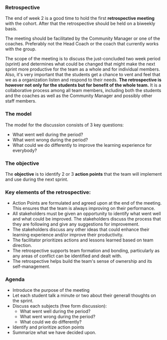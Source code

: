 ### Retrospective
The end of week 2 is a good time to hold the first **retrospective meeting** with the cohort. After that the retrospective should be held on a biweekly basis.

The meeting should be facilitated by the Community Manager or one of the coaches. Preferably not the Head Coach or the coach that currently works with the group.

The scope of the meeting is to discuss the just-concluded two week period (sprint) and determines what could be changed that might make the next sprint more productive for the team as a whole and for individual members. Also, it's very important that the students get a chance to vent and feel that we as a organization listen and respond to their needs. **The retrospective is however not only for the students but for benefit of the whole team.** It is a collaborative process among all team members, including both the students and the coaches as well as the Community Manager and possibly other staff members.

### The model
The model for the discussion consists of 3 key questions:

- What went well during the period?
- What went wrong during the period?
- What could we do differently to improve the learning experience for everybody?

### The objective
The **objective** is to identify 2 or 3 **action points** that the team will implement and use during the next sprint.

### Key elements of the retrospective:
* Action Points are formulated and agreed upon at the end of the meeting. This ensures that the team is always improving on their performance.
* All stakeholders must be given an opportunity to identify what went well and what could be improved.
The stakeholders discuss the process that they are following and give any suggestions for improvement.
* The stakeholders discuss any other ideas that could enhance their learning experience and/or improve their productivity.
* The facilitator prioritizes actions and lessons learned based on team direction.
* The retrospective supports team formation and bonding, particularly as any areas of conflict can be identified and dealt with.
* The retrospective helps build the team's sense of ownership and its self-management.

### Agenda

- Introduce the purpose of the meeting
- Let each student talk a minute or two about their generall thoughts on the sprint.
- Discuss each subjects (free form discussion):
  - What went well during the period?
  - What went wrong during the period?
  - What could we do differently?
- Identify and prioritize action points
- Summarize what we have decided upon.
